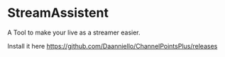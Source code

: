 # StreamAssistent

A Tool to make your live as a streamer easier.

Install it here https://github.com/Daanniello/ChannelPointsPlus/releases
